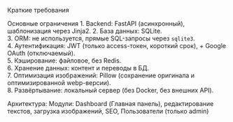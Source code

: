Краткие требования

Основные ограничения
	1. Backend: FastAPI (асинхронный), шаблонизация через Jinja2.
	2. База данных: SQLite.  
	3. ORM: не используется, прямые SQL-запросы через `sqlite3`.  
	4. Аутентификация: JWT (только access-токен, короткий срок), + Google OAuth (отключаемый).  
	5. Кэширование: файловое, без Redis.  
	6. Хранение данных: контент и переводы в БД.  
	7. Оптимизация изображений: Pillow (сохранение оригинала и оптимизированной webp-версии).  
	8. Развёртывание: локальный сервер (без Docker, без внешних API).
	
	
Архитектура:
	Модули: Dashboard (Главная панель), редактирование текстов, загрузка изображений, SEO, Пользователи (только admin)
